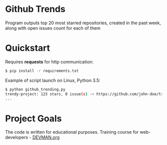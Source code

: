 # Github Trends

Program outputs top 20 most starred repositories, created in the past week, along with open issues count for each of them 

# Quickstart

Requires __requests__ for http communication:

```bash
$ pip install -r requirements.txt
```

Example of script launch on Linux, Python 3.5:

```bash
$ python github_trending.py
trendy-project: 123 stars, 0 issue(s) -> https://github.com/john-doe/trendy-project
...
```

# Project Goals

The code is written for educational purposes. Training course for web-developers - [DEVMAN.org](https://devman.org)
